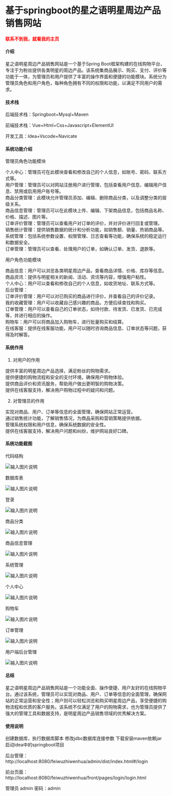 # 基于springboot的星之语明星周边产品销售网站

<h4 style='color:red'>联系不到我，就看我的主页 </h4> 
 
#### 介绍

星之语明星周边产品销售网站是一个基于Spring Boot框架构建的在线购物平台，专注于为粉丝提供各类明星的周边产品。该系统集商品展示、购买、支付、评价等功能于一体，为管理员和用户提供了丰富的操作界面和便捷的功能模块。系统分为管理员角色和用户角色，每种角色拥有不同的权限和功能，以满足不同用户的需求。

#### 技术栈

后端技术栈：Springboot+Mysql+Maven

前端技术栈：Vue+Html+Css+Javascript+ElementUI

开发工具：Idea+Vscode+Navicate

#### 系统功能介绍

管理员角色功能模块

个人中心：管理员可在此模块查看和修改自己的个人信息，如账号、密码、联系方式等。  
用户管理：管理员可以对网站注册用户进行管理，包括查看用户信息、编辑用户信息、禁用或启用用户账号等。  
商品分类管理：此模块允许管理员添加、编辑、删除商品分类，以及调整分类的层级关系。  
商品信息管理：管理员可以在此模块上传、编辑、下架商品信息，包括商品名称、价格、描述、图片等。  
订单评价管理：管理员可以查看用户对订单的评价，并对评价进行回复或管理。  
销售统计管理：提供销售数据的统计和分析功能，如销售额、销量、热销商品等。  
系统管理：包括系统参数设置、权限管理、日志查看等功能，确保系统的稳定运行和数据安全。  
订单管理：管理员可以查看、处理用户的订单，如确认订单、发货、退款等。  

用户角色功能模块

商品信息：用户可以浏览各类明星周边产品，查看商品详情、价格、库存等信息。  
商品资讯：提供与明星相关的新闻、活动、资讯等内容，增强用户粘性。  
个人中心：用户可以查看和修改自己的个人信息，如收货地址、联系方式等。  
后台管理：  
订单评价管理：用户可以对已购买的商品进行评价，并查看自己的评价记录。  
我的收藏管理：用户可以收藏自己感兴趣的商品，方便后续查找和购买。  
订单管理：用户可以查看自己的订单状态，如待付款、待发货、已发货、已完成等，并进行相应的操作。  
购物车：用户可以将商品加入购物车，进行批量购买和结算。  
在线客服：提供在线客服功能，用户可以随时咨询商品信息、订单状态等问题，获得及时解答。  

#### 系统作用

1. 对用户的作用

提供丰富的明星周边产品选择，满足粉丝的购物需求。  
提供便捷的购物流程和安全的支付环境，确保用户购物体验。  
提供商品评价和资讯服务，帮助用户做出更明智的购物决策。  
提供在线客服支持，解决用户购物过程中的疑问和问题。  

2. 对管理员的作用

实现对商品、用户、订单等信息的全面管理，确保网站正常运营。  
通过销售统计功能，了解销售情况，为商品采购和营销策略提供依据。  
管理系统权限和用户信息，确保系统数据的安全性。  
提供在线客服支持，解决用户问题和纠纷，维护网站良好口碑。  

#### 系统功能截图

代码结构

![输入图片说明](images/8fc412bf574d38c98a7e0c34522e53b.png)

数据库表

![输入图片说明](images/b6c500295131fc4d8a14ba7292d4152.png)

登录

![输入图片说明](images/8024e681517f7edb808007430cdf7f7.png)

商品分类

![输入图片说明](images/01890f68f070b01c6544b78b588fe28.png)

商品信息管理

![输入图片说明](images/ba3eeb7921fa0aff0b641a21b330f05.png)

系统管理

![输入图片说明](images/79223eae6d3af5da0cd3b02f9b60c78.png)

个人中心

![输入图片说明](images/ddf8643d1d380f13d22f8c68245ebd5.png)

购物车

![输入图片说明](images/ae3f32a6522593cf74a822b81d47d5b.png)

订单管理

![输入图片说明](images/a1cbc4dc8ab15fc38f3193c692f50fe.png)

用户端后台管理

![输入图片说明](images/d6274ad7f81921d5498b809fae01a6a.png)

#### 总结

星之语明星周边产品销售网站是一个功能全面、操作便捷、用户友好的在线购物平台。通过该系统，管理员可以实现对商品、用户、订单等信息的全面管理，确保网站的正常运营和安全性；用户则可以轻松浏览和购买明星周边产品，享受便捷的购物流程和优质的客户服务。该系统不仅满足了用户的购物需求，也为管理员提供了强大的管理工具和数据支持，是明星周边产品销售领域的优秀解决方案。

#### 使用说明

创建数据库，执行数据库脚本 修改jdbc数据库连接参数 下载安装maven依赖jar 启动idea中的springboot项目

后台管理：http://localhost:8080/feiwuzhiwenhua/admin/dist/index.html#/login

前台页面：http://localhost:8080/feiwuzhiwenhua/front/pages/login/login.html

管理员 admin 密码：admin

